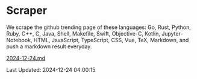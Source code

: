 # Scraper

We scrape the github trending page of these languages: Go, Rust, Python, Ruby, C++, C, Java, Shell, Makefile, Swift, Objective-C, Kotlin, Jupyter-Notebook, HTML, JavaScript, TypeScript, CSS, Vue, TeX, Markdown, and push a markdown result everyday.

[2024-12-24.md](https://github.com/yangwenmai/github-trending-backup/blob/master/2024-12-24.md)

Last Updated: 2024-12-24 04:00:15